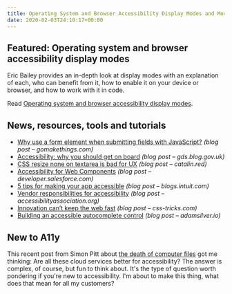 ```yaml
---
title: Operating System and Browser Accessibility Display Modes and More
date: 2020-02-03T24:10:17+00:00
---
```


## Featured: Operating system and browser accessibility display modes

Eric Bailey provides an in-depth look at display modes with an explanation of each, who can benefit from it, how to enable it on your device or browser, and how to work with it in code.

Read [Operating system and browser accessibility display modes](https://a11yproject.com/posts/operating-system-and-browser-accessibility-display-modes/).

## News, resources, tools and tutorials

* [Why use a form element when submitting fields with JavaScript?](https://gomakethings.com/why-use-a-form-element-when-submitting-fields-with-javascript/) _(blog post – gomakethings.com)_
* [Accessibility: why you should get on board](https://gds.blog.gov.uk/2020/01/28/accessibility-why-you-should-get-on-board/) _(blog post – gds.blog.gov.uk)_
* [CSS resize none on textarea is bad for UX](https://catalin.red/css-resize-none-is-bad-for-ux/) _(blog post – catalin.red)_
* [Accessibility for Web Components](https://developer.salesforce.com/blogs/2020/01/accessibility-for-web-components.html) _(blog post – developer.salesforce.com)_
* [5 tips for making your app accessible](https://blogs.intuit.com/blog/2020/01/28/5-tips-for-making-your-app-accessible/) _(blog post – blogs.intuit.com)_
* [Vendor responsibilities for accessibility](https://www.accessibilityassociation.org/content.asp?contentid=652) _(blog post – accessibilityassociation.org)_
* [Innovation can’t keep the web fast](https://css-tricks.com/innovation-cant-keep-the-web-fast/) _(blog post – css-tricks.com)_
* [Building an accessible autocomplete control](https://adamsilver.io/articles/building-an-accessible-autocomplete-control/) _(blog post – adamsilver.io)_

## New to A11y

This recent post from Simon Pitt about [the death of computer files](https://onezero.medium.com/the-death-of-the-computer-file-doc-43cb028c0506) got me thinking: Are all these cloud services better for accessibility? The answer is complex, of course, but fun to think about. It's the type of question worth pondering if you're new to accessibility. I'm about to make this thing, what does that mean for all my customers?